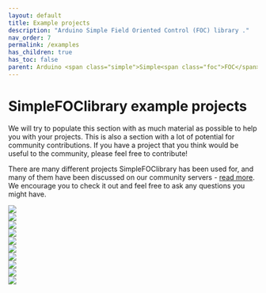 ```yaml
---
layout: default
title: Example projects
description: "Arduino Simple Field Oriented Control (FOC) library ."
nav_order: 7
permalink: /examples
has_children: true
has_toc: false
parent: Arduino <span class="simple">Simple<span class="foc">FOC</span>library</span> 
---
```

#  <span class="simple">Simple<span class="foc">FOC</span>library</span> example projects

We will try to populate this section with as much material as possible to help you with your projects. This is also a section with a lot of potential for community contributions. If you have a project that you think would be useful to the community, please feel free to contribute! 

There are many different projects <span class="simple">Simple<span class="foc">FOC</span>library</span> has been used for, and many of them have been discussed on our community servers - <a href="https://community.simplefoc.com">read more</a>. We encourage you to check it out and feel free to ask any questions you might have.


<div class="image_icon">
    <a href="position_control_example">
        <img src="extras/Images/position_control_example.jpg">
        <i class="fa fa-external-link-square fa-2x"></i>
    </a>
</div>
<div class="image_icon">
    <a href="velocity_control_example">
        <img src="extras/Images/uno_l6234_velocity.jpg"  >
        <i class="fa fa-external-link-square fa-2x"></i>
    </a>
</div>
<div class="image_icon">
    <a href="gimbal_velocity_example">
        <img src="extras/Images/hmbgc_v22_velocity_control.jpg" >
        <i class="fa fa-external-link-square fa-2x"></i>
    </a>
</div>
<div class="image_icon">
    <a href="simplefoc_pendulum">
        <img src="extras/Images/foc_pendulum.jpg" >
        <i class="fa fa-external-link-square fa-2x"></i>
    </a>
</div>
<div class="image_icon">
    <a href="position_control_nucleo_example">
        <img src="extras/Images/nucleo_foc_shield.jpg" >
        <i class="fa fa-external-link-square fa-2x"></i>
    </a>
</div>
<div class="image_icon">
     <a href="drv8302_example">
        <img src="extras/Images/drv8302_example.jpg">
        <i class="fa fa-external-link-square fa-2x"></i>
    </a>
</div>
<div class="image_icon">
     <a href="haptics_examples">
        <img src="extras/Images/haptics.png">
        <i class="fa fa-external-link-square fa-2x"></i>
    </a>
</div>
<div class="image_icon">
     <a href="stepper_control_nucleo">
        <img src="extras/Images/stepper_example.png">
        <i class="fa fa-external-link-square fa-2x"></i>
    </a>
</div>
<div class="image_icon">
     <a href="mini_example">
        <img src="extras/Images/connection_mini.jpg">
        <i class="fa fa-external-link-square fa-2x"></i>
    </a>
</div>
<div class="image_icon">
     <a href="mini_example_nucleo">
        <img src="extras/Images/connection_mini_nucleo.jpg">
        <i class="fa fa-external-link-square fa-2x"></i>
    </a>
</div>